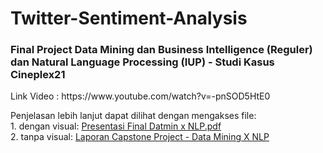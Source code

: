 # Twitter-Sentiment-Analysis
<h3>Final Project Data Mining dan Business Intelligence (Reguler) dan Natural Language Processing (IUP) - Studi Kasus Cineplex21</h3>
<p>Link Video : https://www.youtube.com/watch?v=-pnSOD5HtE0</p>

<p>Penjelasan lebih lanjut dapat dilihat dengan mengakses file:<br>
1. dengan visual: <a href="https://github.com/vincentmichael089/Twitter-Sentiment-Analysis/blob/master/Presentasi%20Final%20Datmin%20%20x%20NLP.pdf">Presentasi Final Datmin x NLP.pdf</a><br>
2. tanpa visual: <a href="">Laporan Capstone Project - Data Mining X NLP</a>
</p>
